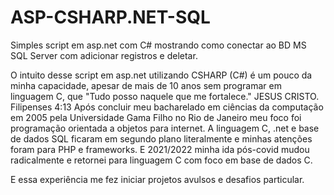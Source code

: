 # ASP-CSHARP.NET-SQL
Simples script em asp.net com C# mostrando como conectar ao BD MS SQL Server com adicionar registros e deletar.

O intuito desse script em asp.net utilizando CSHARP (C#) é um pouco da minha capacidade, apesar de mais de 10 anos sem programar em linguagem C, que "Tudo posso naquele que me fortalece." JESUS CRISTO. Filipenses 4:13
Após concluir meu bacharelado em ciências da computação em 2005 pela Universidade Gama Filho no Rio de Janeiro meu foco foi programação orientada a objetos para internet. A linguagem C, .net e base de dados SQL ficaram
em segundo plano literalmente e minhas atenções foram para PHP e frameworks. E 2021/2022 minha ida pós-covid mudou radicalmente e retornei para linguagem C com foco em base de dados C.

E essa experiência me fez iniciar projetos avulsos e desafios particular.
